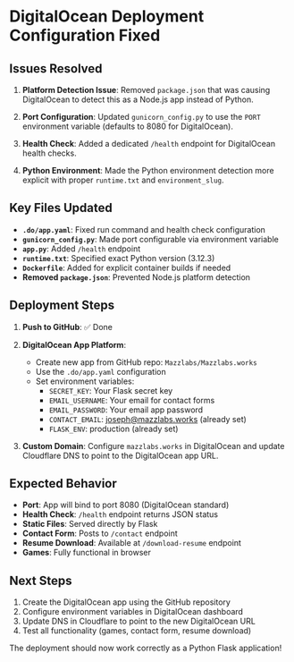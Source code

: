 # DigitalOcean Deployment Configuration Fixed

## Issues Resolved

1. **Platform Detection Issue**: Removed `package.json` that was causing DigitalOcean to detect this as a Node.js app instead of Python.

2. **Port Configuration**: Updated `gunicorn_config.py` to use the `PORT` environment variable (defaults to 8080 for DigitalOcean).

3. **Health Check**: Added a dedicated `/health` endpoint for DigitalOcean health checks.

4. **Python Environment**: Made the Python environment detection more explicit with proper `runtime.txt` and `environment_slug`.

## Key Files Updated

- **`.do/app.yaml`**: Fixed run command and health check configuration
- **`gunicorn_config.py`**: Made port configurable via environment variable
- **`app.py`**: Added `/health` endpoint
- **`runtime.txt`**: Specified exact Python version (3.12.3)
- **`Dockerfile`**: Added for explicit container builds if needed
- **Removed `package.json`**: Prevented Node.js platform detection

## Deployment Steps

1. **Push to GitHub**: ✅ Done
2. **DigitalOcean App Platform**: 
   - Create new app from GitHub repo: `Mazzlabs/Mazzlabs.works`
   - Use the `.do/app.yaml` configuration
   - Set environment variables:
     - `SECRET_KEY`: Your Flask secret key
     - `EMAIL_USERNAME`: Your email for contact forms
     - `EMAIL_PASSWORD`: Your email app password
     - `CONTACT_EMAIL`: joseph@mazzlabs.works (already set)
     - `FLASK_ENV`: production (already set)

3. **Custom Domain**: Configure `mazzlabs.works` in DigitalOcean and update Cloudflare DNS to point to the DigitalOcean app URL.

## Expected Behavior

- **Port**: App will bind to port 8080 (DigitalOcean standard)
- **Health Check**: `/health` endpoint returns JSON status
- **Static Files**: Served directly by Flask
- **Contact Form**: Posts to `/contact` endpoint
- **Resume Download**: Available at `/download-resume` endpoint
- **Games**: Fully functional in browser

## Next Steps

1. Create the DigitalOcean app using the GitHub repository
2. Configure environment variables in DigitalOcean dashboard
3. Update DNS in Cloudflare to point to the new DigitalOcean URL
4. Test all functionality (games, contact form, resume download)

The deployment should now work correctly as a Python Flask application!
